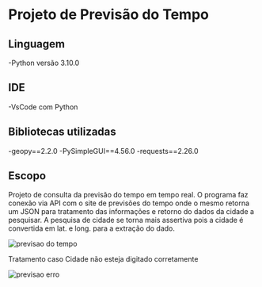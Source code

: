# Projeto de Previsão do Tempo

## Linguagem
-Python versão 3.10.0

## IDE
-VsCode com Python

## Bibliotecas utilizadas
-geopy==2.2.0
-PySimpleGUI==4.56.0
-requests==2.26.0

## Escopo 

Projeto de consulta da previsão do tempo em tempo real. O programa faz conexão via API com o site de previsões do tempo onde o mesmo retorna um JSON para tratamento das informações e retorno do dados da cidade a pesquisar. A pesquisa de cidade se torna mais assertiva pois a cidade é convertida em lat. e long. para a extração do dado.

![previsao do tempo](https://user-images.githubusercontent.com/95966908/152354185-29644834-3f13-4fee-ad50-23ef96fdbd90.PNG)

Tratamento caso Cidade não esteja digitado corretamente

![previsao erro](https://user-images.githubusercontent.com/95966908/152354194-b1233923-66ed-441d-8ee2-4de95a313dd0.PNG)
